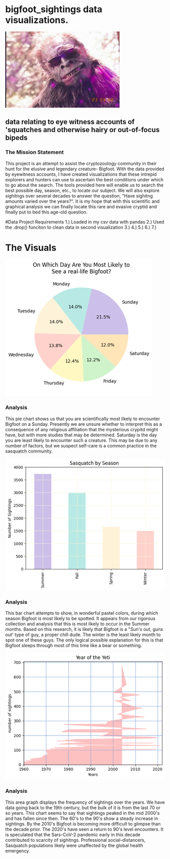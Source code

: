 # bigfoot_sightings data visualizations. 

![Getting Started](images/cool_pic.png)

## data relating to eye witness accounts of 'squatches and otherwise hairy or out-of-focus bipeds 

### The Mission Statement

This project is an attempt to assist the cryptozoology community in their hunt for the elusive and legendary creature- Bigfoot. 
With the data provided by eyewitness accounts, I have created visualizations that these intrepid explorers and hunters can use to ascertain 
the best conditions under which to go about the search. The tools provided here will enable us to search the best possible day, season, etc., 
to locate our subject. We will also explore sighitngs over several decades to answer the question, "Have sighitng amounts varied over the years?".
It is my hope that with this scientific and graphical analysis we can finally locate this rare and evasive cryptid and finally put to bed this 
age-old question. 

#Data Project Requirements 
1.) Loaded in my csv data with pandas 
2.) Used the .drop() funciton to clean data in second visualization
3.)
4.)
5.)
6.)
7.)


# The Visuals 
![Getting Started](images/IMG_6833.tiff)
### Analysis
This pie chart shows us that you are scientifically most likely to encounter Bigfoot on a Sunday. Presently we are unsure whether to interpret 
this as a consequence of any religious affiliation that the mysterious crypitd might have, but with more studies that may be determined. Saturday
is the day you are least likely to encounter such a creature. This may be due to any number of factors, but we suspect self-care is a common practice
in the sasquatch community. 

![Getting Started](images/IMG_6206.tiff)

###  Analysis 
This bar chart attempts to show, in wonderful pastel colors, during which season Bigfoot is most likely to be spotted. It appears from our rigorous 
collection and analysis that this is most likely to occur in the Summer months. Based on this research, it is likely that Bigfoot is a "Sun's out, guns out' 
type of guy, a proper chill dude. The winter is the least likely month to spot one of these guys. The only logical possible explanation for this is that Bigfoot
sleeps through most of this time like a bear or something. 

![Getting Started](images/IMG_6501.tiff)

### Analysis 
This area graph displays the frequency of sightings over the years. We have data going back to the 19th century, but the bulk of it is from the last 70 or so years. 
This chart seems to say that sightings peaked in the mid 2000's and has fallen since then. The 60's to the 90's show a steady increase in sightings. By the 2010's Bigfoot is 
becoming more difficult to glimpse than the decade prior. The 2020's have seen a return to 90's level encounters. It is speculated that the Sars-CoV-2 pandemic early in this decade 
contributed to scarcity of sighitngs. Professional social-distancers, Sasquatch populations likely were unaffected by the global health emergency. 